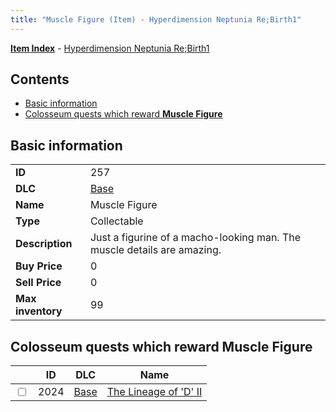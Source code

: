 ```yaml
---
title: "Muscle Figure (Item) - Hyperdimension Neptunia Re;Birth1"
---
```


[**Item Index**](/neptunia/rb1/item/index.html) - [Hyperdimension Neptunia Re;Birth1](/neptunia/rb1)

## Contents

- [Basic information](#basic-information)
- [Colosseum quests which reward **Muscle Figure**](#colosseum-quests-which-reward-muscle-figure)

## Basic information

|   |   |
| -- | -- |
| **ID** | 257 |
| **DLC** | [Base](/neptunia/rb1/dlc/1-base.html) |
| **Name** | Muscle Figure |
| **Type** | Collectable |
| **Description** | Just a figurine of a macho-looking man. The muscle details are amazing. |
| **Buy Price** | 0 |
| **Sell Price** | 0 |
| **Max inventory** | 99 |

## Colosseum quests which reward **Muscle Figure**

|    | ID | DLC | Name |
| -- | -- | --- | ---- |
| <input type="checkbox" id="rb1-colosseum-1-2024" class="trackbox" /> | 2024 | [Base](/neptunia/rb1/dlc/1-base.html) | [The Lineage of 'D' II](/neptunia/rb1/colosseum/1-2024-the-lineage-of-d-ii.html) |